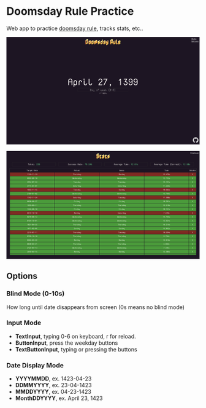 # Doomsday Rule Practice

Web app to practice [doomsday rule](https://en.wikipedia.org/wiki/Doomsday_rule), tracks stats, etc..

![](docs/images/main.png)

![](docs/images/stats.png)

## Options

### Blind Mode (0-10s)

How long until date disappears from screen (0s means no blind mode)

### Input Mode

- **TextInput**, typing 0-6 on keyboard, r for reload.
- **ButtonInput**, press the weekday buttons
- **TextButtonInput**, typing or pressing the buttons

### Date Display Mode

- **YYYYMMDD**, ex. 1423-04-23
- **DDMMYYYY**, ex. 23-04-1423
- **MMDDYYYY**, ex. 04-23-1423
- **MonthDDYYYY**, ex. April 23, 1423
